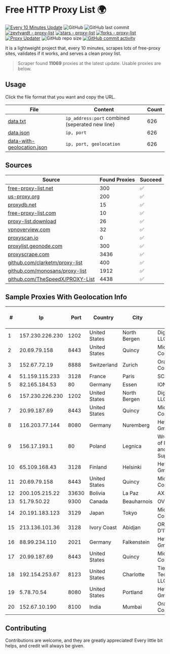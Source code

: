 
# Free HTTP Proxy List 🌍

[![Every 10 Minutes Update](https://github.com/mertguvencli/http-proxy-list/actions/workflows/main.yml/badge.svg?branch=main)](https://github.com/mertguvencli/http-proxy-list/actions/workflows/main.yml)
![GitHub](https://img.shields.io/github/license/mertguvencli/http-proxy-list)
![GitHub last commit](https://img.shields.io/github/last-commit/mertguvencli/http-proxy-list)
[![zevtyardt - proxy-list](https://img.shields.io/static/v1?label=zevtyardt&message=proxy-list&color=blue&logo=github)](https://github.com/zevtyardt/proxy-list "Go to GitHub repo")
[![stars - proxy-list](https://img.shields.io/github/stars/zevtyardt/proxy-list?style=social)](https://github.com/zevtyardt/proxy-list)
[![forks - proxy-list](https://img.shields.io/github/forks/zevtyardt/proxy-list?style=social)](https://github.com/zevtyardt/proxy-list)
[![Proxy Updater](https://github.com/zevtyardt/proxy-list/workflows/Proxy%20Updater/badge.svg)](https://github.com/zevtyardt/proxy-list/actions?query=workflow:"Proxy+Updater")
![GitHub repo size](https://img.shields.io/github/repo-size/zevtyardt/proxy-list)
[![GitHub commit activity](https://img.shields.io/github/commit-activity/m/zevtyardt/proxy-list?logo=commits)](https://github.com/zevtyardt/proxy-list/commits/main)

It is a lightweight project that, every 10 minutes, scrapes lots of free-proxy sites, validates if it works, and serves a clean proxy list.

> Scraper found **11069** proxies at the latest update. Usable proxies are below.

## Usage

Click the file format that you want and copy the URL.

|File|Content|Count|
|----|-------|-----|
|[data.txt](https://raw.githubusercontent.com/mertguvencli/http-proxy-list/main/proxy-list/data.txt)|`ip_address:port` combined (seperated new line)|626|
|[data.json](https://raw.githubusercontent.com/mertguvencli/http-proxy-list/main/proxy-list/data.json)|`ip, port`|626|
|[data-with-geolocation.json](https://raw.githubusercontent.com/mertguvencli/http-proxy-list/main/proxy-list/data-with-geolocation.json)|`ip, port, geolocation`|626|

## Sources

|Source|Found Proxies|Succeed|
|------|-------------|-------|
|[free-proxy-list.net](https://free-proxy-list.net)|300|✅|
|[us-proxy.org](https://www.us-proxy.org)|200|✅|
|[proxydb.net](http://proxydb.net)|15|✅|
|[free-proxy-list.com](https://free-proxy-list.com/?page=&port=&type%5B%5D=http&type%5B%5D=https&up_time=0&search=Search)|10|✅|
|[proxy-list.download](https://www.proxy-list.download/HTTP)|26|✅|
|[vpnoverview.com](https://vpnoverview.com/privacy/anonymous-browsing/free-proxy-servers)|32|✅|
|[proxyscan.io](https://www.proxyscan.io)|0|✅|
|[proxylist.geonode.com](https://proxylist.geonode.com/api/proxy-list?limit=300&page=1&sort_by=lastChecked&sort_type=desc&protocols=http,https)|300|✅|
|[proxyscrape.com](https://api.proxyscrape.com/v2/?request=displayproxies&protocol=http&timeout=10000&country=all&ssl=all&anonymity=all)|3436|✅|
|[github.com/clarketm/proxy-list](https://raw.githubusercontent.com/clarketm/proxy-list/master/proxy-list-raw.txt)|400|✅|
|[github.com/monosans/proxy-list](https://raw.githubusercontent.com/monosans/proxy-list/main/proxies/http.txt)|1912|✅|
|[github.com/TheSpeedX/PROXY-List](https://raw.githubusercontent.com/TheSpeedX/PROXY-List/master/http.txt)|4438|✅|


## Sample Proxies With Geolocation Info

|#|Ip|Port|Country|City|Internet Service Provider|
|-|--|----|-------|----|-------------------------|
|1|157.230.226.230|1202|United States|North Bergen|DigitalOcean, LLC|
|2|20.69.79.158|8443|United States|Quincy|Microsoft Corporation|
|3|152.67.72.19|8888|Switzerland|Zurich|Oracle Corporation|
|4|51.159.115.233|3128|France|Paris|SCALEWAY|
|5|82.165.184.53|80|Germany|Essen|IONOS SE|
|6|157.230.226.230|1202|United States|North Bergen|DigitalOcean, LLC|
|7|20.99.187.69|8443|United States|Quincy|Microsoft Corporation|
|8|116.203.77.144|8080|Germany|Nuremberg|Hetzner Online GmbH|
|9|156.17.193.1|80|Poland|Legnica|Wroclaw Centre of Networking and Supercomputing|
|10|65.109.168.43|3128|Finland|Helsinki|Hetzner Online GmbH|
|11|20.69.79.158|8443|United States|Quincy|Microsoft Corporation|
|12|200.105.215.22|33630|Bolivia|La Paz|AXS Bolivia S. A.|
|13|51.79.50.22|9300|Canada|Beauharnois|OVH SAS|
|14|20.191.183.123|3129|Japan|Tokyo|Microsoft Corporation|
|15|213.136.101.36|3128|Ivory Coast|Abidjan|ORANGE COTE D'IVOIRE|
|16|88.99.234.110|2021|Germany|Falkenstein|Hetzner Online GmbH|
|17|20.99.187.69|8443|United States|Quincy|Microsoft Corporation|
|18|192.154.253.67|8123|United States|Charlotte|Tier.Net Technologies LLC|
|19|5.78.70.54|8080|United States|Portland|Hetzner Online GmbH|
|20|152.67.10.190|8100|India|Mumbai|Oracle Corporation|



## Contributing

Contributions are welcome, and they are greatly appreciated! Every
little bit helps, and credit will always be given.

